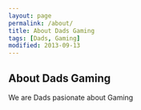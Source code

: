 ```yaml
---
layout: page
permalink: /about/
title: About Dads Gaming
tags: [Dads, Gaming]
modified: 2013-09-13
---
```



## About Dads Gaming

We are Dads pasionate about Gaming